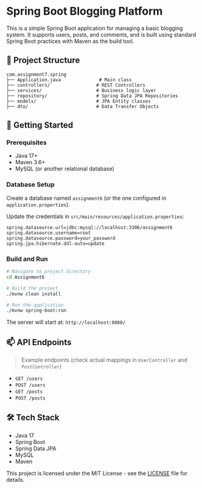# Spring Boot Blogging Platform

This is a simple Spring Boot application for managing a basic blogging system. It supports users, posts, and comments, and is built using standard Spring Boot practices with Maven as the build tool.

## 📁 Project Structure

```
com.assignment7.spring
├── Application.java              # Main class
├── controllers/                 # REST Controllers
├── services/                    # Business logic layer
├── repository/                  # Spring Data JPA Repositories
├── models/                      # JPA Entity classes
├── dto/                         # Data Transfer Objects
```

## 🚀 Getting Started

### Prerequisites

- Java 17+
- Maven 3.6+
- MySQL (or another relational database)

### Database Setup

Create a database named `assignment6` (or the one configured in `application.properties`).

Update the credentials in `src/main/resources/application.properties`:

```properties
spring.datasource.url=jdbc:mysql://localhost:3306/assignment6
spring.datasource.username=root
spring.datasource.password=your_password
spring.jpa.hibernate.ddl-auto=update
```

### Build and Run

```bash
# Navigate to project directory
cd Assignment6

# Build the project
./mvnw clean install

# Run the application
./mvnw spring-boot:run
```

The server will start at: `http://localhost:8080/`

## 📫 API Endpoints

> Example endpoints (check actual mappings in `UserController` and `PostController`)

- `GET /users`
- `POST /users`
- `GET /posts`
- `POST /posts`

## 🛠 Tech Stack

- Java 17
- Spring Boot
- Spring Data JPA
- MySQL
- Maven



This project is licensed under the MIT License - see the [LICENSE](LICENSE) file for details.